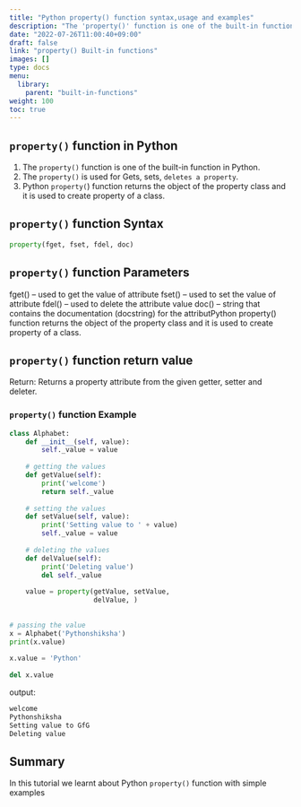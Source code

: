 ```yaml
---
title: "Python property() function syntax,usage and examples"
description: "The 'property()' function is one of the built-in function in Python"
date: "2022-07-26T11:00:40+09:00"
draft: false
link: "property() Built-in functions"
images: []
type: docs
menu:
  library:
    parent: "built-in-functions"
weight: 100
toc: true
---
```


## `property()` function  in Python

1. The `property()` function is one of the built-in function in Python.
2. The `property()` is used for Gets, sets, `deletes a property`.
3. Python `property(`) function returns the object of the property class and it is used to create property of a class. 

## `property()` function Syntax

```Python
property(fget, fset, fdel, doc)
```
## `property()` function  Parameters 

fget() – used to get the value of attribute
fset() – used to set the value of attribute
fdel() – used to delete the attribute value
doc() – string that contains the documentation (docstring) for the attributPython property() function returns the object of the property class and it is used to create property of a class. 

## `property()` function return value

Return: Returns a property attribute from the given getter, setter and deleter.

### `property()` function Example

```Python
class Alphabet:
    def __init__(self, value):
        self._value = value
 
    # getting the values
    def getValue(self):
        print('welcome')
        return self._value
 
    # setting the values
    def setValue(self, value):
        print('Setting value to ' + value)
        self._value = value
 
    # deleting the values
    def delValue(self):
        print('Deleting value')
        del self._value
 
    value = property(getValue, setValue,
                     delValue, )
 
 
# passing the value
x = Alphabet('Pythonshiksha')
print(x.value)
 
x.value = 'Python'
 
del x.value
```
output:

```Python
welcome
Pythonshiksha
Setting value to GfG
Deleting value
```
## Summary
In this tutorial we learnt about Python `property()` function with simple examples
    